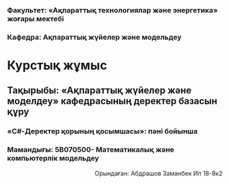 
### Факультет: «Ақпараттық технологиялар және энергетика» жоғары мектебі
### Кафедра: Ақпараттық жүйелер және модельдеу

<p align="center">

<h1>Курстық жұмыс</h1>

</p>

## Тақырыбы: «Ақпараттық жүйелер және моделдеу» кафедрасының деректер базасын құру
      

### «C#-Деректер қорының  қосымшасы»: пәні бойынша    
### Мамандығы: 5В070500- Математикалық  және  компьютерлік модельдеу


<p align="right">
Орындаған: Абдрашов Заманбек Ип 18-8к2
</p>
